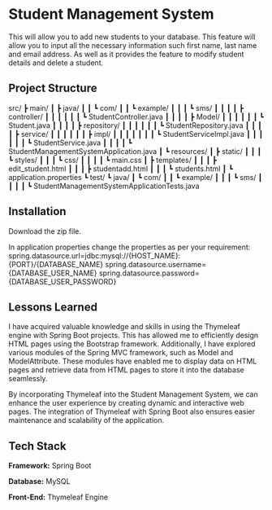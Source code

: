 
# Student Management System

This will allow you to add new students to your database. This feature will allow you to input all the necessary information such first name, last name and email address. As well as it provides the feature to modify student details and delete a student.

## Project Structure
src/
┣ main/
┃ ┣ java/
┃ ┃ ┗ com/
┃ ┃   ┗ example/
┃ ┃ ┃   ┗ sms/
┃ ┃ ┃ ┃   ┣ controller/
┃ ┃ ┃ ┃ ┃ ┃ ┗ StudentController.java
┃ ┃ ┃ ┃   ┣ Model/
┃ ┃ ┃ ┃ ┃ ┃ ┗ Student.java
┃ ┃ ┃ ┃   ┣ repository/
┃ ┃ ┃ ┃ ┃ ┃ ┗ StudentRepository.java
┃ ┃ ┃ ┃   ┣ service/
┃ ┃ ┃ ┃ ┃ ┃ ┣ impl/
┃ ┃ ┃ ┃ ┃ ┃ ┃ ┗ StudentServiceImpl.java
┃ ┃ ┃ ┃ ┃ ┃ ┗ StudentService.java
┃ ┃ ┃ ┃   ┗ StudentManagementSystemApplication.java
┃ ┗ resources/
┃   ┣ static/
┃ ┃ ┃ ┗ styles/
┃ ┃ ┃   ┗ css/
┃ ┃ ┃ ┃   ┗ main.css
┃   ┣ templates/
┃ ┃ ┃ ┣ edit_student.html
┃ ┃ ┃ ┣ studentadd.html
┃ ┃ ┃ ┗ students.html
┃   ┗ application.properties
┗ test/
  ┗ java/
┃   ┗ com/
┃ ┃   ┗ example/
┃ ┃ ┃   ┗ sms/
┃ ┃ ┃ ┃   ┗ StudentManagementSystemApplicationTests.java
 
## Installation

Download the zip file.

In application properties change the properties as per your requirement:
spring.datasource.url=jdbc:mysql://{HOST_NAME}:{PORT}/{DATABASE_NAME}
spring.datasource.username={DATABASE_USER_NAME}
spring.datasource.password={DATABASE_USER_PASSWORD}

    
## Lessons Learned

I have acquired valuable knowledge and skills in using the Thymeleaf engine with Spring Boot projects. This has allowed me to efficiently design HTML pages using the Bootstrap framework. Additionally, I have explored various modules of the Spring MVC framework, such as Model and ModelAttribute. These modules have enabled me to display data on HTML pages and retrieve data from HTML pages to store it into the database seamlessly.

By incorporating Thymeleaf into the Student Management System, we can enhance the user experience by creating dynamic and interactive web pages. The integration of Thymeleaf with Spring Boot also ensures easier maintenance and scalability of the application.



## Tech Stack

**Framework:** Spring Boot

**Database:** MySQL

**Front-End:** Thymeleaf Engine

